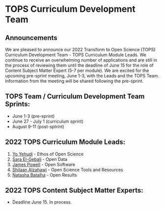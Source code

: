 # TOPS Curriculum Development Team

## Announcements

We are pleased to announce our 2022 Transform to Open Science (TOPS) Curriculum Development Team - TOPS Curriculum Module Leads. We continue to receive an overwhelming number of applications and are still in the process of reviewing them until the deadline of June 15 for the role of Content Subject Matter Expert (5-7 per module). We are excited for the upcoming pre-sprint meeting, June 1-3, with the Leads and the TOPS Team. Information from the meeting will be shared following the pre-sprint. 

## TOPS Team / Curriculum Development Team Sprints:

- June 1-3 (pre-sprint)
- June 27 - July 1 (curriculum sprint)
- August 9-11 (post-sptrint)

## 2022 TOPS Curriculum Module Leads:

1. [Yo Yehudi](https://twitter.com/yoyehudi) - Ethos of Open Science
2. [Sara El-Gebali](https://twitter.com/yalahowy) - Open Data
3. [James Powell](https://www.dontusethiscode.com/) - Open Software
4. [Shilaan Alzahawi](https://shilaan.rbind.io/author/shilaan-alzahawi/) - Open Science Tools and Resources
5. [Natasha Batalha](https://natashabatalha.github.io/) - Open Results

## 2022 TOPS Content Subject Matter Experts:

- Deadline June 15. In process.
